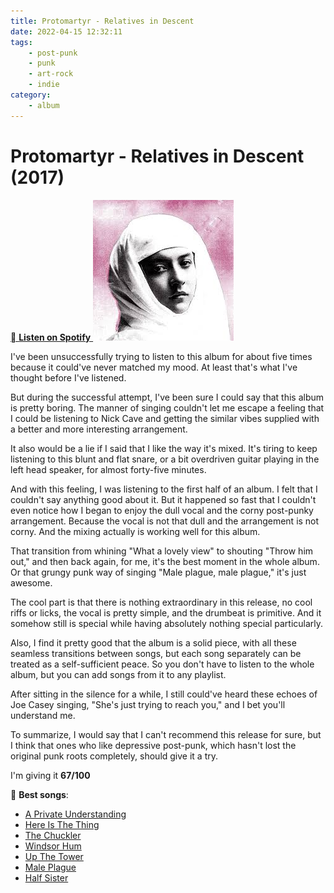 ```yaml
---
title: Protomartyr - Relatives in Descent
date: 2022-04-15 12:32:11
tags: 
	- post-punk
	- punk
	- art-rock
	- indie
category:
	- album
---
```


# Protomartyr - Relatives in Descent (2017)

[ **Listen on Spotify** ](https://open.spotify.com/album/5w1LR7cbTKEoCfgB98rkgR?si=ITpfO7ehTXWR8mnlnJ3cEA)
![Relatives in Descent](../img/protomartyr_relatives_in_descent.jpg)


I've been unsuccessfully trying to listen to this album for about five times because it could've never matched my mood. At least that's what I've thought before I've listened.

But during the successful attempt, I've been sure I could say that this album is pretty boring. The manner of singing couldn't let me escape a feeling that I could be listening to Nick Cave and getting the similar vibes supplied with a better and more interesting arrangement. 

It also would be a lie if I said that I like the way it's mixed. It's tiring to keep listening to this blunt and flat snare, or a bit overdriven guitar playing in the left head speaker, for almost forty-five minutes.

And with this feeling, I was listening to the first half of an album. I felt that I couldn't say anything good about it. But it happened so fast that I couldn't even notice how I began to enjoy the dull vocal and the corny post-punky arrangement. Because the vocal is not that dull and the arrangement is not corny. And the mixing actually is working well for this album. 

That transition from whining "What a lovely view" to shouting "Throw him out," and then back again, for me, it's the best moment in the whole album. Or that grungy punk way of singing "Male plague, male plague," it's just awesome.

The cool part is that there is nothing extraordinary in this release, no cool riffs or licks, the vocal is pretty simple, and the drumbeat is primitive. And it somehow still is special while having absolutely nothing special particularly. 

Also, I find it pretty good that the album is a solid piece, with all these seamless transitions between songs, but each song separately can be treated as a self-sufficient peace. So you don't have to listen to the whole album, but you can add songs from it to any playlist. 

After sitting in the silence for a while, I still could've heard these echoes of Joe Casey singing, "She's just trying to reach you," and I bet you'll understand me. 

To summarize, I would say that I can't recommend this release for sure, but I think that ones who like depressive post-punk, which hasn't lost the original punk roots completely, should give it a try. 

I'm giving it **67/100**


 **Best songs**:
- [A Private Understanding](https://open.spotify.com/track/7BVk87ORFR4imfNwHOFPs2?si=99365efc360748db)
- [Here Is The Thing](https://open.spotify.com/track/18wNLr1R1cD0UD010WEIJp?si=0b8fef3b76e24f06)
- [The Chuckler](https://open.spotify.com/track/0LeG6rLnZikAoLQMhSNSBW?si=39c30003f4034cc7)
- [Windsor Hum](https://open.spotify.com/track/4BrhQxpQz9rkP8E0BDlluP?si=6a8472676c354662)
- [Up The Tower](https://open.spotify.com/track/6PT7rwuJ7VRa40Qad2pw9B?si=e47e0baeb9a74424)
- [Male Plague](https://open.spotify.com/track/5xsMey4SLi6Ir8DQgBrDYe?si=16eae8ff40f34b45)
- [Half Sister](https://open.spotify.com/track/6zbFlDUqDdLbHikceCg64h?si=5a9dac618d2a4c74)

